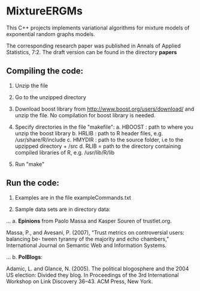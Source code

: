 # MixtureERGMs

This C++ projects implements variational algorithms for mixture models of exponential random graphs models.

The corresponding research paper was published in Annals of Applied Statistics, 7:2. The draft version can be found in the directory **papers**

## Compiling the code:

1. Unzip the file

2. Go to the unzipped directory

3. Download boost library from http://www.boost.org/users/download/ and unzip the file. No compilation for boost library is needed.

4. Specify directories in the file "makefile":
	a. HBOOST : path to where you unzip the boost library
	b. HRLIB : path to R header files, e.g. /usr/share/R/include
	c. HMYDIR : path to the source folder, i.e to the upzipped directory + /src
	d. RLIB = path to the directory containing compiled libraries of R, e.g. /usr/lib/R/lib

5. Run "make"

## Run the code:

1. Examples are in the file exampleCommands.txt

2. Sample data sets are in directory data:

... a. **Epinions** from Paolo Massa and Kasper Souren of trustlet.org.

Massa, P., and Avesani, P. (2007), “Trust metrics on controversial users: balancing be-
tween tyranny of the majority and echo chambers,” International Journal on Semantic
Web and Information Systems.

... b. **PolBlogs**:

Adamic, L. and Glance, N. (2005). The political blogosphere and the 2004 US election:
Divided they blog. In Proceedings of the 3rd International Workshop on Link Discovery
36–43. ACM Press, New York.


